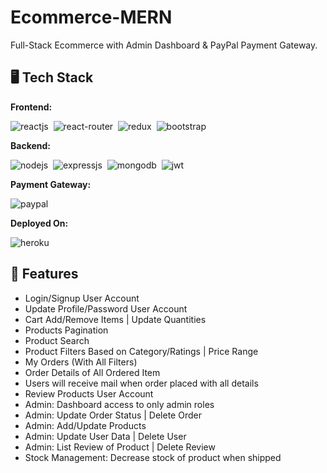 # Ecommerce-MERN
Full-Stack Ecommerce with Admin Dashboard & PayPal Payment Gateway.

<!-- [Visit Now](https://flipkartwebs.herokuapp.com/) 🚀 -->

## 🖥️ Tech Stack
**Frontend:**

![reactjs](https://img.shields.io/badge/React-20232A?style=for-the-badge&logo=react&logoColor=61DAFB)&nbsp;
![react-router](https://img.shields.io/badge/React_Router-CA4245?style=for-the-badge&logo=react-router&logoColor=white)&nbsp;
![redux](https://img.shields.io/badge/Redux-593D88?style=for-the-badge&logo=redux&logoColor=white)&nbsp;
![bootstrap](https://img.shields.io/badge/Bootstrap_CSS-38B2AC?style=for-the-badge&logo=bootstrap&logoColor=white)&nbsp;

**Backend:**

![nodejs](https://img.shields.io/badge/Node.js-43853D?style=for-the-badge&logo=node.js&logoColor=white)&nbsp;
![expressjs](https://img.shields.io/badge/Express.js-000000?style=for-the-badge&logo=express&logoColor=white)&nbsp;
![mongodb](https://img.shields.io/badge/MongoDB-4EA94B?style=for-the-badge&logo=mongodb&logoColor=white)&nbsp;
![jwt](	https://img.shields.io/badge/JWT-000000?style=for-the-badge&logo=JSON%20web%20tokens&logoColor=white)&nbsp;

**Payment Gateway:**

![paypal](https://img.shields.io/badge/PayPal-002970?style=for-the-badge&logo=paypal&logoColor=00BAF2)

**Deployed On:**

![heroku](https://img.shields.io/badge/Render-430098?style=for-the-badge&logo=render&logoColor=white)

## 🚀 Features
- Login/Signup User Account
- Update Profile/Password User Account
- Cart Add/Remove Items | Update Quantities
- Products Pagination 
- Product Search
- Product Filters Based on Category/Ratings | Price Range
- My Orders (With All Filters)
- Order Details of All Ordered Item
- Users will receive mail when order placed with all details
- Review Products User Account
- Admin: Dashboard access to only admin roles
- Admin: Update Order Status | Delete Order
- Admin: Add/Update Products
- Admin: Update User Data | Delete User
- Admin: List Review of Product | Delete Review
- Stock Management: Decrease stock of product when shipped
